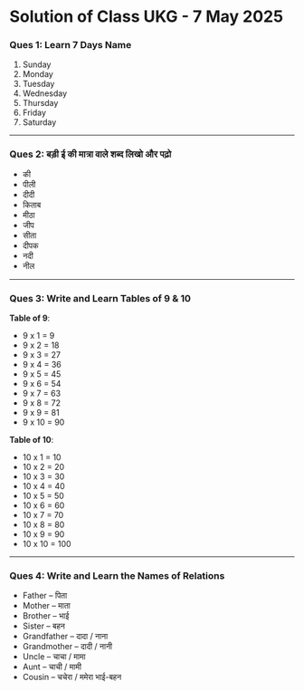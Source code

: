 # Solution of Class UKG -  7 May 2025

### **Ques 1: Learn 7 Days Name**

1. Sunday  
2. Monday  
3. Tuesday  
4. Wednesday  
5. Thursday  
6. Friday  
7. Saturday

---

### **Ques 2: बड़ी ई की मात्रा वाले शब्द लिखो और पढ़ो**

- की  
- पीली  
- दीदी  
- किताब  
- मीठा  
- जीप  
- सीता  
- दीपक  
- नदी  
- नील

---

### **Ques 3: Write and Learn Tables of 9 & 10**

**Table of 9**:  
- 9 x 1 = 9  
- 9 x 2 = 18  
- 9 x 3 = 27  
- 9 x 4 = 36  
- 9 x 5 = 45  
- 9 x 6 = 54  
- 9 x 7 = 63  
- 9 x 8 = 72  
- 9 x 9 = 81  
- 9 x 10 = 90  

**Table of 10**:  
- 10 x 1 = 10  
- 10 x 2 = 20  
- 10 x 3 = 30  
- 10 x 4 = 40  
- 10 x 5 = 50  
- 10 x 6 = 60  
- 10 x 7 = 70  
- 10 x 8 = 80  
- 10 x 9 = 90  
- 10 x 10 = 100

---

### **Ques 4: Write and Learn the Names of Relations**

- Father – पिता  
- Mother – माता  
- Brother – भाई  
- Sister – बहन  
- Grandfather – दादा / नाना  
- Grandmother – दादी / नानी  
- Uncle – चाचा / मामा  
- Aunt – चाची / मामी  
- Cousin – चचेरा / ममेरा भाई-बहन
